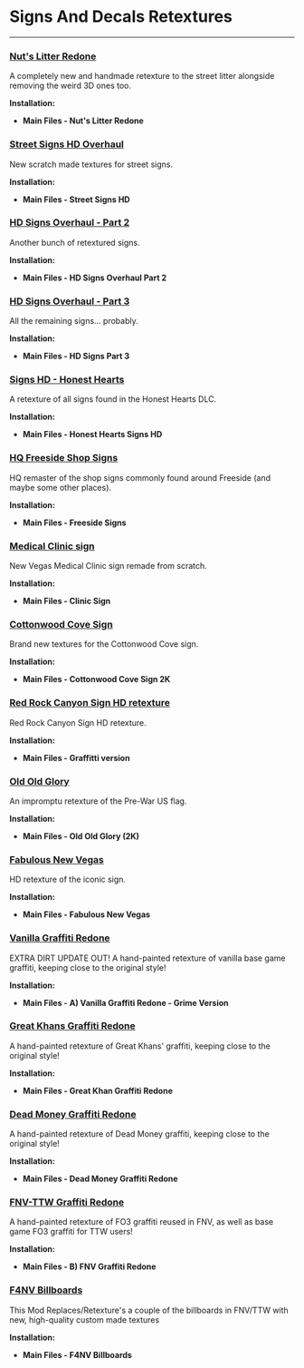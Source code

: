 # Signs And Decals Retextures

---

### [Nut's Litter Redone](https://www.nexusmods.com/newvegas/mods/73824)

A completely new and handmade retexture to the street litter alongside removing the weird 3D ones too. 

**Installation:**

- **Main Files - Nut's Litter Redone**


### [Street Signs HD Overhaul](https://www.nexusmods.com/newvegas/mods/82760)

New scratch made textures for street signs. 

**Installation:**

- **Main Files - Street Signs HD**


### [HD Signs Overhaul - Part 2](https://www.nexusmods.com/newvegas/mods/73824)

Another bunch of retextured signs.

**Installation:**

- **Main Files - HD Signs Overhaul Part 2**


### [HD Signs Overhaul - Part 3](https://www.nexusmods.com/newvegas/mods/82778)

All the remaining signs... probably. 

**Installation:**

- **Main Files - HD Signs Part 3**


### [Signs HD - Honest Hearts](https://www.nexusmods.com/newvegas/mods/82969)

A retexture of all signs found in the Honest Hearts DLC.

**Installation:**

- **Main Files - Honest Hearts Signs HD**


### [HQ Freeside Shop Signs](https://www.nexusmods.com/newvegas/mods/82542)

HQ remaster of the shop signs commonly found around Freeside (and maybe some other places). 

**Installation:**

- **Main Files - Freeside Signs**


### [Medical Clinic sign](https://www.nexusmods.com/newvegas/mods/82696)

New Vegas Medical Clinic sign remade from scratch. 

**Installation:**

- **Main Files - Clinic Sign**


### [Cottonwood Cove Sign](https://www.nexusmods.com/newvegas/mods/73824)

Brand new textures for the Cottonwood Cove sign. 

**Installation:**

- **Main Files - Cottonwood Cove Sign 2K**


### [Red Rock Canyon Sign HD retexture](https://www.nexusmods.com/newvegas/mods/82829)

Red Rock Canyon Sign HD retexture. 

**Installation:**

- **Main Files - Graffitti version**


### [Old Old Glory](https://www.nexusmods.com/newvegas/mods/79258)

An impromptu retexture of the Pre-War US flag. 

**Installation:**

- **Main Files - Old Old Glory (2K)**


### [Fabulous New Vegas](https://www.nexusmods.com/newvegas/mods/83470)

HD retexture of the iconic sign.

**Installation:**

- **Main Files - Fabulous New Vegas**


### [Vanilla Graffiti Redone](https://www.nexusmods.com/newvegas/mods/83226)

EXTRA DIRT UPDATE OUT! A hand-painted retexture of vanilla base game graffiti, keeping close to the original style!

**Installation:**

- **Main Files - A) Vanilla Graffiti Redone - Grime Version**


### [Great Khans Graffiti Redone](https://www.nexusmods.com/newvegas/mods/83348)

A hand-painted retexture of Great Khans' graffiti, keeping close to the original style! 

**Installation:**

- **Main Files - Great Khan Graffiti Redone**


### [Dead Money Graffiti Redone](https://www.nexusmods.com/newvegas/mods/83759)

A hand-painted retexture of Dead Money graffiti, keeping close to the original style! 

**Installation:**

- **Main Files - Dead Money Graffiti Redone**


### [FNV-TTW Graffiti Redone](https://www.nexusmods.com/newvegas/mods/83538)

A hand-painted retexture of FO3 graffiti reused in FNV, as well as base game FO3 graffiti for TTW users!  

**Installation:**

- **Main Files - B) FNV Graffiti Redone**


### [F4NV Billboards](https://www.nexusmods.com/newvegas/mods/72164)

This Mod Replaces/Retexture's a couple of the billboards in FNV/TTW with new, high-quality custom made textures 

**Installation:**

- **Main Files - F4NV Billboards**
